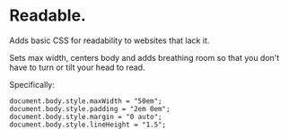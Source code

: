 # Readable.

Adds basic CSS for readability to websites that lack it.

Sets max width, centers body and adds breathing room so that you don't have to turn or tilt your head to read.

Specifically:
```
document.body.style.maxWidth = "50em";
document.body.style.padding = "2em 0em";
document.body.style.margin = "0 auto";
document.body.style.lineHeight = "1.5";
```
